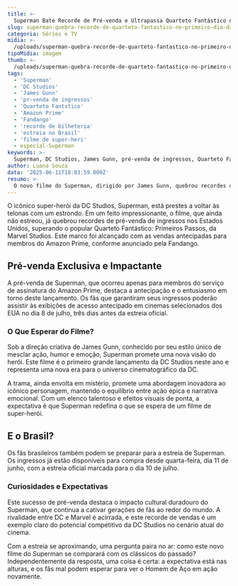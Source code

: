 ```yaml
---
title: >-
  Superman Bate Recorde de Pré-venda e Ultrapassa Quarteto Fantástico nos EUA
slug: superman-quebra-recorde-de-quarteto-fantastico-no-primeiro-dia-da-pre-venda
categoria: Séries e TV
midia: >-
  /uploads/superman-quebra-recorde-de-quarteto-fantastico-no-primeiro-dia-da-pre-venda-thumb.jpg
tipoMidia: imagem
thumb: >-
  /uploads/superman-quebra-recorde-de-quarteto-fantastico-no-primeiro-dia-da-pre-venda-thumb.jpg
tags:
  - 'Superman'
  - 'DC Studios'
  - 'James Gunn'
  - 'pr-venda de ingressos'
  - 'Quarteto Fantstico'
  - 'Amazon Prime'
  - 'Fandango'
  - 'recorde de bilheteria'
  - 'estreia no Brasil'
  - 'filme de super-heri'
  - especial-Superman
keywords: >-
  Superman, DC Studios, James Gunn, pré-venda de ingressos, Quarteto Fantástico, Amazon Prime, Fandango, recorde de bilheteria, estreia no Brasil, filme de super-herói
author: Luana Souza
data: '2025-06-11T18:03:59.000Z'
resumo: >-
  O novo filme do Superman, dirigido por James Gunn, quebrou recordes de pré-venda de ingressos nos Estados Unidos, superando o sucesso anterior do Quarteto Fantástico. A produção da DC Studios já é uma das mais aguardadas do ano e promete uma estreia épica.
---
```


O icônico super-herói da DC Studios, Superman, está prestes a voltar às telonas com um estrondo. Em um feito impressionante, o filme, que ainda não estreou, já quebrou recordes de pré-venda de ingressos nos Estados Unidos, superando o popular Quarteto Fantástico: Primeiros Passos, da Marvel Studios. Este marco foi alcançado com as vendas antecipadas para membros do Amazon Prime, conforme anunciado pela Fandango. 

## Pré-venda Exclusiva e Impactante 

A pré-venda de Superman, que ocorreu apenas para membros do serviço de assinatura do Amazon Prime, destaca a antecipação e o entusiasmo em torno deste lançamento. Os fãs que garantiram seus ingressos poderão assistir às exibições de acesso antecipado em cinemas selecionados dos EUA no dia 8 de julho, três dias antes da estreia oficial. 

### O Que Esperar do Filme? 

Sob a direção criativa de James Gunn, conhecido por seu estilo único de mesclar ação, humor e emoção, Superman promete uma nova visão do herói. Este filme é o primeiro grande lançamento da DC Studios neste ano e representa uma nova era para o universo cinematográfico da DC. 

A trama, ainda envolta em mistério, promete uma abordagem inovadora ao icônico personagem, mantendo o equilíbrio entre ação épica e narrativa emocional. Com um elenco talentoso e efeitos visuais de ponta, a expectativa é que Superman redefina o que se espera de um filme de super-herói. 

## E o Brasil? 

Os fãs brasileiros também podem se preparar para a estreia de Superman. Os ingressos já estão disponíveis para compra desde quarta-feira, dia 11 de junho, com a estreia oficial marcada para o dia 10 de julho. 

### Curiosidades e Expectativas 

Este sucesso de pré-venda destaca o impacto cultural duradouro do Superman, que continua a cativar gerações de fãs ao redor do mundo. A rivalidade entre DC e Marvel é acirrada, e este recorde de vendas é um exemplo claro do potencial competitivo da DC Studios no cenário atual do cinema. 

Com a estreia se aproximando, uma pergunta paira no ar: como este novo filme do Superman se comparará com os clássicos do passado? Independentemente da resposta, uma coisa é certa: a expectativa está nas alturas, e os fãs mal podem esperar para ver o Homem de Aço em ação novamente.